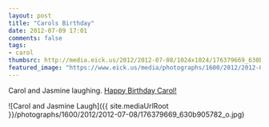 ```yaml
---
layout: post
title: "Carols Birthday"
date: 2012-07-09 17:01
comments: false
tags: 
- carol
thumbsrc: http://media.eick.us/2012/2012-07-08/1024x1024/176379669_630b905782_o.jpg
featured_image: "https://www.eick.us/media/photographs/1600/2012/2012-07-08/176379669_630b905782_o.jpg"
---
```

Carol and Jasmine laughing.  [Happy Birthday Carol!](/blog/2006/12/04/carol-anne-eick-july-9-1955-november-27-2006/)

![Carol and Jasmine Laugh]({{ site.mediaUrlRoot }}/photographs/1600/2012/2012-07-08/176379669_630b905782_o.jpg)

